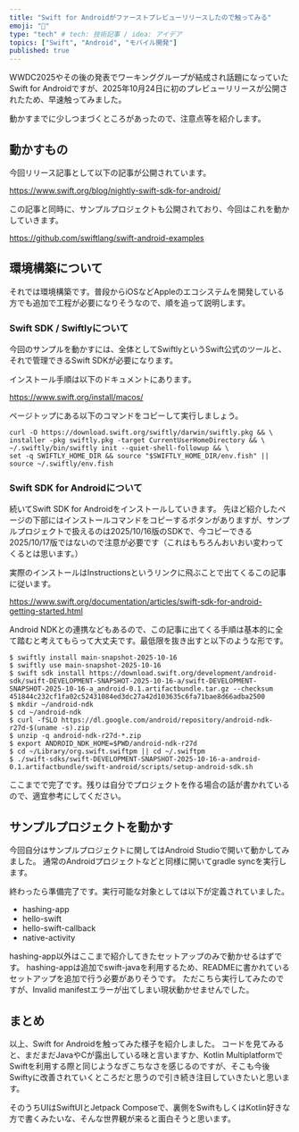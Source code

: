 ```yaml
---
title: "Swift for Androidがファーストプレビューリリースしたので触ってみる"
emoji: "📱"
type: "tech" # tech: 技術記事 / idea: アイデア
topics: ["Swift", "Android", "モバイル開発"]
published: true
---
```


WWDC2025やその後の発表でワーキンググループが結成され話題になっていたSwift for Androidですが、2025年10月24日に初のプレビューリリースが公開されたため、早速触ってみました。

動かすまでに少しつまづくところがあったので、注意点等を紹介します。

## 動かすもの

今回リリース記事として以下の記事が公開されています。


https://www.swift.org/blog/nightly-swift-sdk-for-android/

この記事と同時に、サンプルプロジェクトも公開されており、今回はこれを動かしていきます。

https://github.com/swiftlang/swift-android-examples

## 環境構築について

それでは環境構築です。普段からiOSなどAppleのエコシステムを開発している方でも追加で工程が必要になりそうなので、順を追って説明します。

### Swift SDK / Swiftlyについて

今回のサンプルを動かすには、全体としてSwiftlyというSwift公式のツールと、それで管理できるSwift SDKが必要になります。

インストール手順は以下のドキュメントにあります。

https://www.swift.org/install/macos/

ページトップにある以下のコマンドをコピーして実行しましょう。

```fish
curl -O https://download.swift.org/swiftly/darwin/swiftly.pkg && \
installer -pkg swiftly.pkg -target CurrentUserHomeDirectory && \
~/.swiftly/bin/swiftly init --quiet-shell-followup && \
set -q SWIFTLY_HOME_DIR && source "$SWIFTLY_HOME_DIR/env.fish" || source ~/.swiftly/env.fish
```

### Swift SDK for Androidについて

続いてSwift SDK for Androidをインストールしていきます。
先ほど紹介したページの下部にはインストールコマンドをコピーするボタンがありますが、サンプルプロジェクトで扱えるのは2025/10/16版のSDKで、今コピーできる2025/10/17版ではないので注意が必要です（これはもちろんおいおい変わってくるとは思います。）

実際のインストールはInstructionsというリンクに飛ぶことで出てくるこの記事に従います。

https://www.swift.org/documentation/articles/swift-sdk-for-android-getting-started.html

Android NDKとの連携などもあるので、この記事に出てくる手順は基本的に全て踏むと考えてもらって大丈夫です。最低限を抜き出すと以下のような形です。

```fish
$ swiftly install main-snapshot-2025-10-16
$ swiftly use main-snapshot-2025-10-16
$ swift sdk install https://download.swift.org/development/android-sdk/swift-DEVELOPMENT-SNAPSHOT-2025-10-16-a/swift-DEVELOPMENT-SNAPSHOT-2025-10-16-a_android-0.1.artifactbundle.tar.gz --checksum 451844c232cf1fa02c52431084ed3dc27a42d103635c6fa71bae8d66adba2500
$ mkdir ~/android-ndk
$ cd ~/android-ndk
$ curl -fSLO https://dl.google.com/android/repository/android-ndk-r27d-$(uname -s).zip
$ unzip -q android-ndk-r27d-*.zip
$ export ANDROID_NDK_HOME=$PWD/android-ndk-r27d
$ cd ~/Library/org.swift.swiftpm || cd ~/.swiftpm
$ ./swift-sdks/swift-DEVELOPMENT-SNAPSHOT-2025-10-16-a-android-0.1.artifactbundle/swift-android/scripts/setup-android-sdk.sh
```

ここまでで完了です。残りは自分でプロジェクトを作る場合の話が書かれているので、適宜参考にしてください。

## サンプルプロジェクトを動かす

今回自分はサンプルプロジェクトに関してはAndroid Studioで開いて動かしてみました。
通常のAndroidプロジェクトなどと同様に開いてgradle syncを実行します。

終わったら準備完了です。実行可能な対象としては以下が定義されていました。

- hashing-app
- hello-swift
- hello-swift-callback
- native-activity

hashing-app以外はここまで紹介してきたセットアップのみで動かせるはずです。
hashing-appは追加でswift-javaを利用するため、READMEに書かれているセットアップを追加で行う必要がありそうです。
ただこちら実行してみたのですが、Invalid manifestエラーが出てしまい現状動かせませんでした。

## まとめ

以上、Swift for Androidを触ってみた様子を紹介しました。
コードを見てみると、まだまだJavaやCが露出している味と言いますか、Kotlin MultiplatformでSwiftを利用する際と同じようなぎこちなさを感じるのですが、そこも今後Swiftyに改善されていくところだと思うので引き続き注目していきたいと思います。

そのうちUIはSwiftUIとJetpack Composeで、裏側をSwiftもしくはKotlin好きな方で書くみたいな、そんな世界観が来ると面白そうと思います。
